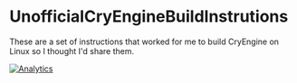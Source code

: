 # UnofficialCryEngineBuildInstrutions
These are a set of instructions that worked for me to build CryEngine on Linux so I thought I'd share them.

 [![Analytics](https://ga-beacon.appspot.com/UA-63342536-2/UnofficialCryEngineBuildInstructions)](https://github.com/mneilly/nofficialCryEngineBuildInstructions)
